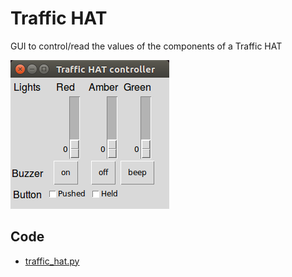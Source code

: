 # Traffic HAT

GUI to control/read the values of the components of a Traffic HAT

![](traffic_hat.png)

## Code

- [traffic_hat.py](traffic_hat.py)
